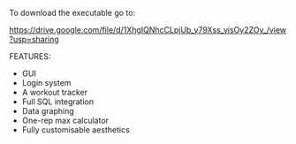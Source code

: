 To download the executable go to:

https://drive.google.com/file/d/1XhgIQNhcCLpjUb_y79Xss_yisOy2ZOy_/view?usp=sharing

FEATURES:
- GUI
- Login system
- A workout tracker
- Full SQL integration
- Data graphing
- One-rep max calculator
- Fully customisable aesthetics


